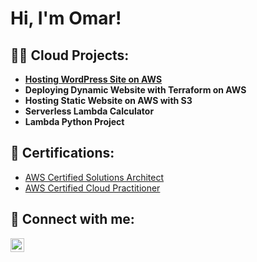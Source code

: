 <h1>Hi, I'm Omar! </h1>

<h2>👨‍💻 Cloud Projects:</h2>

- <b>[Hosting WordPress Site on AWS](https://operezsandoval-portfolioproject--home-2hyqzp.streamlit.app/~/+/#hosting-wordpress-site-on-aws)</b>
- <b>Deploying Dynamic Website with Terraform on AWS</b>
- <b>Hosting Static Website on AWS with S3</b>
- <b>Serverless Lambda Calculator</b>
- <b>Lambda Python Project</b>

<h2>📄 Certifications:</h2>

- [AWS Certified Solutions Architect](https://docsforportfolio.s3.amazonaws.com/AWS+Certified+Solutions+Architect+-+Associate+certificate.pdf)
- [AWS Certified Cloud Practitioner](https://docsforportfolio.s3.amazonaws.com/AWS+Certified+Cloud+Practitioner+certificate.pdfs)


<h2>🤳 Connect with me:</h2>

[<img align="left" alt="OmarPerez | LinkedIn" width="22px" src="https://cdn.jsdelivr.net/npm/simple-icons@v3/icons/linkedin.svg" />][linkedin]

[linkedin]: https://www.linkedin.com/in/omar-perez1/

<!--
**operezsandoval/operezsandoval** is a ✨ _special_ ✨ repository because its `README.md` (this file) appears on your GitHub profile.

Here are some ideas to get you started:

- 🔭 I’m currently working on ...
- 🌱 I’m currently learning ...
- 👯 I’m looking to collaborate on ...
- 🤔 I’m looking for help with ...
- 💬 Ask me about ...
- 📫 How to reach me: ...
- ⚡ Fun fact: ...
-->
